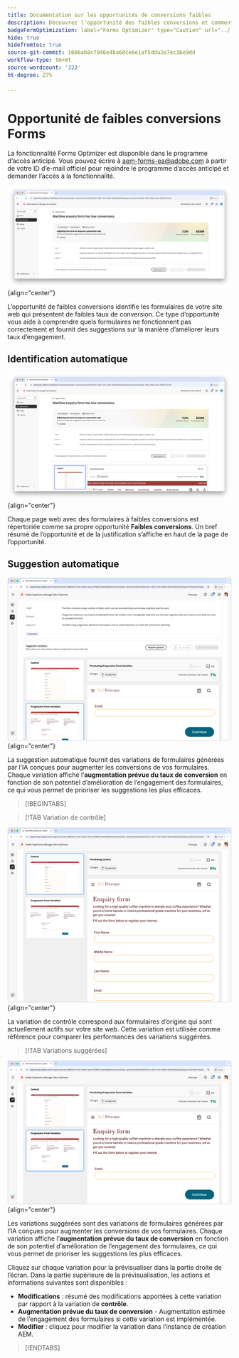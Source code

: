 ```yaml
---
title: Documentation sur les opportunités de conversions faibles
description: Découvrez l’opportunité des faibles conversions et comment l’utiliser pour améliorer l’engagement des formulaires sur votre site web.
badgeFormOptimization: label="Forms Optimizer" type="Caution" url="../../opportunity-types/form-optimization.md" tooltip="Forms Optimizer"
hide: true
hidefromtoc: true
source-git-commit: 1666ab8c7946e4ba68ce6e1af5dda2e7ec1be9dd
workflow-type: tm+mt
source-wordcount: '323'
ht-degree: 27%

---
```



# Opportunité de faibles conversions Forms

<span class="preview"> La fonctionnalité Forms Optimizer est disponible dans le programme d’accès anticipé. Vous pouvez écrire à aem-forms-ea@adobe.com à partir de votre ID d’e-mail officiel pour rejoindre le programme d’accès anticipé et demander l’accès à la fonctionnalité. </span>

![Opportunité de conversions faibles](./assets/low-conversions/hero.png){align="center"}

L’opportunité de faibles conversions identifie les formulaires de votre site web qui présentent de faibles taux de conversion. Ce type d’opportunité vous aide à comprendre quels formulaires ne fonctionnent pas correctement et fournit des suggestions sur la manière d’améliorer leurs taux d’engagement.

## Identification automatique

![Identification automatique des conversions faibles](./assets/low-conversions/auto-identify.png){align="center"}

Chaque page web avec des formulaires à faibles conversions est répertoriée comme sa propre opportunité **Faibles conversions**. Un bref résumé de l’opportunité et de la justification s’affiche en haut de la page de l’opportunité.

## Suggestion automatique

![Suggestion automatique des conversions faibles](./assets/low-conversions/auto-suggest.png){align="center"}

La suggestion automatique fournit des variations de formulaires générées par l’IA conçues pour augmenter les conversions de vos formulaires. Chaque variation affiche l’**augmentation prévue du taux de conversion** en fonction de son potentiel d’amélioration de l’engagement des formulaires, ce qui vous permet de prioriser les suggestions les plus efficaces.

>[!BEGINTABS]

>[!TAB Variation de contrôle]

![Variations de contrôle](./assets/low-conversions/control-variation.png){align="center"}

La variation de contrôle correspond aux formulaires d’origine qui sont actuellement actifs sur votre site web. Cette variation est utilisée comme référence pour comparer les performances des variations suggérées.

>[!TAB Variations suggérées]

![Variations suggérées](./assets/low-conversions/suggested-variations.png){align="center"}

Les variations suggérées sont des variations de formulaires générées par l’IA conçues pour augmenter les conversions de vos formulaires. Chaque variation affiche l’**augmentation prévue du taux de conversion** en fonction de son potentiel d’amélioration de l’engagement des formulaires, ce qui vous permet de prioriser les suggestions les plus efficaces.

Cliquez sur chaque variation pour la prévisualiser dans la partie droite de l’écran. Dans la partie supérieure de la prévisualisation, les actions et informations suivantes sont disponibles :

* **Modifications** : résumé des modifications apportées à cette variation par rapport à la variation de **contrôle**.
* **Augmentation prévue du taux de conversion** - Augmentation estimée de l’engagement des formulaires si cette variation est implémentée.
* **Modifier** : cliquez pour modifier la variation dans l’instance de création AEM.

>[!ENDTABS]


<!-- 

## Auto-optimize

[!BADGE Ultimate]{type=Positive tooltip="Ultimate"}

![Auto-optimize low conversions](./assets/low-conversions/auto-optimize.png){align="center"}

Sites Optimizer Ultimate adds the ability to deploy auto-optimization for the issues found by the low conversions opportunity.

>[!BEGINTABS]

>[!TAB Test multiple]


>[!TAB Publish selected]

{{auto-optimize-deploy-optimization-slack}}

>[!TAB Request approval]

{{auto-optimize-request-approval}}

>[!ENDTABS]


-->
